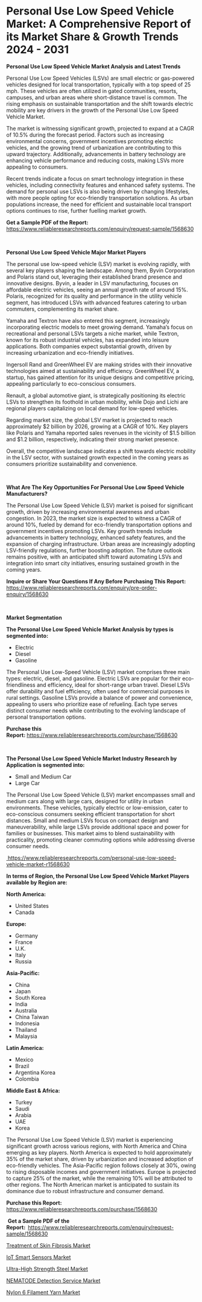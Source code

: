 <p><h1>Personal Use Low Speed Vehicle Market: A Comprehensive Report of its Market Share & Growth Trends 2024 - 2031</h1></p><p><strong>Personal Use Low Speed Vehicle Market Analysis and Latest Trends</strong></p>
<p><p>Personal Use Low Speed Vehicles (LSVs) are small electric or gas-powered vehicles designed for local transportation, typically with a top speed of 25 mph. These vehicles are often utilized in gated communities, resorts, campuses, and urban areas where short-distance travel is common. The rising emphasis on sustainable transportation and the shift towards electric mobility are key drivers in the growth of the Personal Use Low Speed Vehicle Market.</p><p>The market is witnessing significant growth, projected to expand at a CAGR of 10.5% during the forecast period. Factors such as increasing environmental concerns, government incentives promoting electric vehicles, and the growing trend of urbanization are contributing to this upward trajectory. Additionally, advancements in battery technology are enhancing vehicle performance and reducing costs, making LSVs more appealing to consumers.</p><p>Recent trends indicate a focus on smart technology integration in these vehicles, including connectivity features and enhanced safety systems. The demand for personal use LSVs is also being driven by changing lifestyles, with more people opting for eco-friendly transportation solutions. As urban populations increase, the need for efficient and sustainable local transport options continues to rise, further fuelling market growth.</p></p>
<p><strong>Get a Sample PDF of the Report:&nbsp;</strong> <a href="https://www.reliableresearchreports.com/enquiry/request-sample/1568630?utm_campaign=13&utm_medium=2&utm_source=Github&utm_content=ia&utm_term=14102024&utm_id=personal-use-low-speed-vehicle">https://www.reliableresearchreports.com/enquiry/request-sample/1568630</a></p>
<p>&nbsp;</p>
<p><strong>Personal Use Low Speed Vehicle Major Market Players</strong></p>
<p><p>The personal use low-speed vehicle (LSV) market is evolving rapidly, with several key players shaping the landscape. Among them, Byvin Corporation and Polaris stand out, leveraging their established brand presence and innovative designs. Byvin, a leader in LSV manufacturing, focuses on affordable electric vehicles, seeing an annual growth rate of around 15%. Polaris, recognized for its quality and performance in the utility vehicle segment, has introduced LSVs with advanced features catering to urban commuters, complementing its market share.</p><p>Yamaha and Textron have also entered this segment, increasingly incorporating electric models to meet growing demand. Yamaha’s focus on recreational and personal LSVs targets a niche market, while Textron, known for its robust industrial vehicles, has expanded into leisure applications. Both companies expect substantial growth, driven by increasing urbanization and eco-friendly initiatives.</p><p>Ingersoll Rand and GreenWheel EV are making strides with their innovative technologies aimed at sustainability and efficiency. GreenWheel EV, a startup, has gained attention for its unique designs and competitive pricing, appealing particularly to eco-conscious consumers.</p><p>Renault, a global automotive giant, is strategically positioning its electric LSVs to strengthen its foothold in urban mobility, while Dojo and Lichi are regional players capitalizing on local demand for low-speed vehicles.</p><p>Regarding market size, the global LSV market is projected to reach approximately $2 billion by 2026, growing at a CAGR of 10%. Key players like Polaris and Yamaha reported sales revenues in the vicinity of $1.5 billion and $1.2 billion, respectively, indicating their strong market presence.</p><p>Overall, the competitive landscape indicates a shift towards electric mobility in the LSV sector, with sustained growth expected in the coming years as consumers prioritize sustainability and convenience.</p></p>
<p>&nbsp;</p>
<p><strong>What Are The Key Opportunities For Personal Use Low Speed Vehicle Manufacturers?</strong></p>
<p><p>The Personal Use Low Speed Vehicle (LSV) market is poised for significant growth, driven by increasing environmental awareness and urban congestion. In 2023, the market size is expected to witness a CAGR of around 10%, fueled by demand for eco-friendly transportation options and government incentives promoting LSVs. Key growth trends include advancements in battery technology, enhanced safety features, and the expansion of charging infrastructure. Urban areas are increasingly adopting LSV-friendly regulations, further boosting adoption. The future outlook remains positive, with an anticipated shift toward automating LSVs and integration into smart city initiatives, ensuring sustained growth in the coming years.</p></p>
<p><strong>Inquire or Share Your Questions If Any Before Purchasing This Report:</strong> <a href="https://www.reliableresearchreports.com/enquiry/pre-order-enquiry/1568630?utm_campaign=13&utm_medium=2&utm_source=Github&utm_content=ia&utm_term=14102024&utm_id=personal-use-low-speed-vehicle">https://www.reliableresearchreports.com/enquiry/pre-order-enquiry/1568630</a></p>
<p>&nbsp;</p>
<p><strong>Market Segmentation</strong></p>
<p><strong>The Personal Use Low Speed Vehicle Market Analysis by types is segmented into:</strong></p>
<p><ul><li>Electric</li><li>Diesel</li><li>Gasoline</li></ul></p>
<p><p>The Personal Use Low-Speed Vehicle (LSV) market comprises three main types: electric, diesel, and gasoline. Electric LSVs are popular for their eco-friendliness and efficiency, ideal for short-range urban travel. Diesel LSVs offer durability and fuel efficiency, often used for commercial purposes in rural settings. Gasoline LSVs provide a balance of power and convenience, appealing to users who prioritize ease of refueling. Each type serves distinct consumer needs while contributing to the evolving landscape of personal transportation options.</p></p>
<p><strong>Purchase this Report:&nbsp;</strong><a href="https://www.reliableresearchreports.com/purchase/1568630?utm_campaign=13&utm_medium=2&utm_source=Github&utm_content=ia&utm_term=14102024&utm_id=personal-use-low-speed-vehicle">https://www.reliableresearchreports.com/purchase/1568630</a></p>
<p>&nbsp;</p>
<p><strong>The Personal Use Low Speed Vehicle Market Industry Research by Application is segmented into:</strong></p>
<p><ul><li>Small and Medium Car</li><li>Large Car</li></ul></p>
<p><p>The Personal Use Low Speed Vehicle (LSV) market encompasses small and medium cars along with large cars, designed for utility in urban environments. These vehicles, typically electric or low-emission, cater to eco-conscious consumers seeking efficient transportation for short distances. Small and medium LSVs focus on compact design and maneuverability, while large LSVs provide additional space and power for families or businesses. This market aims to blend sustainability with practicality, promoting cleaner commuting options while addressing diverse consumer needs.</p></p>
<p><a href="https://www.reliableresearchreports.com/personal-use-low-speed-vehicle-market-r1568630?utm_campaign=13&utm_medium=2&utm_source=Github&utm_content=ia&utm_term=14102024&utm_id=personal-use-low-speed-vehicle">&nbsp;https://www.reliableresearchreports.com/personal-use-low-speed-vehicle-market-r1568630</a></p>
<p><strong>In terms of Region, the Personal Use Low Speed Vehicle Market Players available by Region are:</strong></p>
<p>
    <p> <strong> North America: </strong>
        <ul>
            <li>United States</li>
            <li>Canada</li>
        </ul>
        </p> 
    <p> <strong> Europe: </strong>
        <ul>
            <li>Germany</li>
            <li>France</li>
            <li>U.K.</li>
            <li>Italy</li>
            <li>Russia</li>
        </ul>
        </p> 
    <p> <strong> Asia-Pacific: </strong>
        <ul>
            <li>China</li>
            <li>Japan</li>
            <li>South Korea</li>
            <li>India</li>
            <li>Australia</li>
            <li>China Taiwan</li>
            <li>Indonesia</li>
            <li>Thailand</li>
            <li>Malaysia</li>
        </ul>
        </p> 
    <p> <strong> Latin America: </strong>
        <ul>
            <li>Mexico</li>
            <li>Brazil</li>
            <li>Argentina Korea</li>
            <li>Colombia</li>
        </ul>
        </p> 
    <p> <strong> Middle East & Africa: </strong>
        <ul>
            <li>Turkey</li>
            <li>Saudi</li>
            <li>Arabia</li>
            <li>UAE</li>
            <li>Korea</li>
        </ul>
    </p>
    </p>
<p><p>The Personal Use Low Speed Vehicle (LSV) market is experiencing significant growth across various regions, with North America and China emerging as key players. North America is expected to hold approximately 35% of the market share, driven by urbanization and increased adoption of eco-friendly vehicles. The Asia-Pacific region follows closely at 30%, owing to rising disposable incomes and government initiatives. Europe is projected to capture 25% of the market, while the remaining 10% will be attributed to other regions. The North American market is anticipated to sustain its dominance due to robust infrastructure and consumer demand.</p></p>
<p><strong>Purchase this Report: </strong><a href="https://www.reliableresearchreports.com/purchase/1568630?utm_campaign=13&utm_medium=2&utm_source=Github&utm_content=ia&utm_term=14102024&utm_id=personal-use-low-speed-vehicle">https://www.reliableresearchreports.com/purchase/1568630</a></p>
<p>&nbsp;<strong>Get a Sample PDF of the Report:&nbsp;&nbsp;</strong><a href="https://www.reliableresearchreports.com/enquiry/request-sample/1568630?utm_campaign=13&utm_medium=2&utm_source=Github&utm_content=ia&utm_term=14102024&utm_id=personal-use-low-speed-vehicle">https://www.reliableresearchreports.com/enquiry/request-sample/1568630</a></p>
<p><strong></strong></p>
<p><p><a href="https://github.com/MariaWashington76/Market-Research-Report-List-1/blob/main/treatment-of-skin-fibrosis-market.md?utm_campaign=13&utm_medium=2&utm_source=Github&utm_content=ia&utm_term=14102024&utm_id=personal-use-low-speed-vehicle">Treatment of Skin Fibrosis Market</a></p><p><a href="https://www.linkedin.com/pulse/decoding-iot-smart-sensors-industry-dynamics-strategic-imperatives-jwxye?trk=public_post_embed_feed-article-content&utm_campaign=13&utm_medium=2&utm_source=Github&utm_content=ia&utm_term=14102024&utm_id=personal-use-low-speed-vehicle">IoT Smart Sensors Market</a></p><p><a href="https://www.linkedin.com/pulse/ultra-high-strength-steel-market-trends-focusing-insight-forecast-fm4ye?trk=public_post_embed_feed-article-content&utm_campaign=13&utm_medium=2&utm_source=Github&utm_content=ia&utm_term=14102024&utm_id=personal-use-low-speed-vehicle">Ultra-High Strength Steel Market</a></p><p><a href="https://github.com/pinesamshigoz/Market-Research-Report-List-1/blob/main/nematode-detection-service-market.md?utm_campaign=13&utm_medium=2&utm_source=Github&utm_content=ia&utm_term=14102024&utm_id=personal-use-low-speed-vehicle">NEMATODE Detection Service Market</a></p><p><a href="https://www.linkedin.com/pulse/nylon-6-filament-yarn-market-analysis-product-segmentation-kfate?trk=public_post_embed_feed-article-content&utm_campaign=13&utm_medium=2&utm_source=Github&utm_content=ia&utm_term=14102024&utm_id=personal-use-low-speed-vehicle">Nylon 6 Filament Yarn Market</a></p></p>